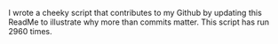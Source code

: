 I wrote a cheeky script that contributes to my Github by updating this ReadMe to illustrate why more than commits matter. This script has run 2960 times.